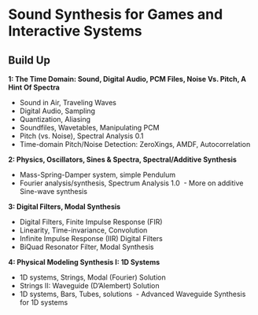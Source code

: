 # Sound Synthesis for Games and Interactive Systems

## Build Up


__1: The Time Domain: Sound, Digital Audio, PCM Files, Noise Vs. Pitch, A Hint Of Spectra__
  - Sound in Air, Traveling Waves
  - Digital Audio, Sampling
  - Quantization, Aliasing
  - Soundfiles, Wavetables, Manipulating PCM
  - Pitch (vs. Noise), Spectral Analysis 0.1
  - Time-domain Pitch/Noise Detection: ZeroXings, AMDF, Autocorrelation  
    
__2: Physics, Oscillators, Sines & Spectra, Spectral/Additive Synthesis__
  - Mass-Spring-Damper system, simple Pendulum
  - Fourier analysis/synthesis, Spectrum Analysis 1.0
  - More on additive Sine-wave synthesis  
  
__3: Digital Filters, Modal Synthesis__
  - Digital Filters, Finite Impulse Response (FIR)
  - Linearity, Time-invariance, Convolution
  - Infinite Impulse Response (IIR) Digital Filters
  - BiQuad Resonator Filter, Modal Synthesis  
    
__4: Physical Modeling Synthesis I: 1D Systems__
  - 1D systems, Strings, Modal (Fourier) Solution
  - Strings II: Waveguide (D’Alembert) Solution
  - 1D systems, Bars, Tubes, solutions
  - Advanced Waveguide Synthesis for 1D systems

